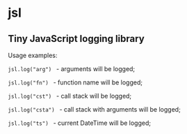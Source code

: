 jsl
==

Tiny JavaScript logging library
--

Usage examples:

```jsl.log("arg") ``` - arguments will be logged;

```jsl.log("fn") ``` - function name will be logged;

```jsl.log("cst") ``` - call stack will be logged;

```jsl.log("csta") ``` - call stack with arguments will be logged;

```jsl.log("ts") ``` - current DateTime will be logged;

